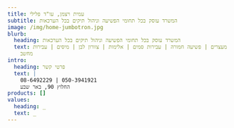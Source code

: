 ```yaml
---
title: עמית ויצמן, עו"ד פלילי
subtitle: המשרד עוסק בכל תחומי הפשיעה וניהול תיקים בכל הערכאות
image: /img/home-jumbotron.jpg
blurb:
  heading: המשרד עוסק בכל תחומי הפשיעה וניהול תיקים בכל הערכאות
  text: מעצרים | פשיעה חמורה | עבירות סמים | אלימות | צוורון לבן | מיסים | עבירות
    מחשב
intro:
  heading: פרטי קשר
  text: |
    08-6492229 | 050-3941921
    החלוץ 90, באר שבע
products: []
values:
  heading: _
  text: _
---
```

